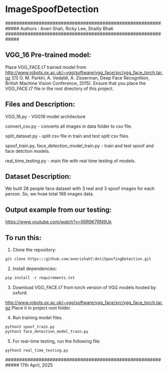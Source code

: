 # ImageSpoofDetection
#############################################################
Authors : Aneri Shah, Ricky Lee, Shailly Bhati
#############################################################



VGG_16 Pre-trained model:
- 

Place VGG_FACE.t7 trained model from http://www.robots.ox.ac.uk/~vgg/software/vgg_face/src/vgg_face_torch.tar.gz ([1] O. M. Parkhi, A. Vedaldi, A. Zisserman, Deep Face Recognition, British Machine Vision Conference, 2015). Ensure that you place the VGG_FACE.t7 file in the root directory of this project.


Files and Description:
- 
VGG_16.py - VGG16 model architecture 

convert_csv.py - converts all images in data folder to csv file.

split_dataset.py - split csv file in train and test split csv files.

spoof_train.py, face_detection_model_train.py - train and test spoof and face detction models.

real_time_testing.py - main file with real time testing of models.


Dataset Description:
- 
We built 28 people face dataset with 3 real and 3 spoof images for each person. So, we hvae total 168 images data.


Output example from our testing:
- 
https://www.youtube.com/watch?v=06R9K7RN9Uk


To run this:
- 
1. Clone the repository:
```python
git clone https://github.com/anerishah7/AntiSpoofingDetection.git
```
2. Install dependencies:
```python
pip install -r requirements.txt
```
3. Download VGG_FACE.t7 from torch version of VGG models hosted by oxford:

http://www.robots.ox.ac.uk/~vgg/software/vgg_face/src/vgg_face_torch.tar.gz
Place it in project root folder.

4. Run training model files.
```python
python3 spoof_train.py
python3 face_detection_model_train.py
```
5. For real-time testing, run the following file:
```python
python3 real_time_testing.py
```

#############################################################
17th April, 2025